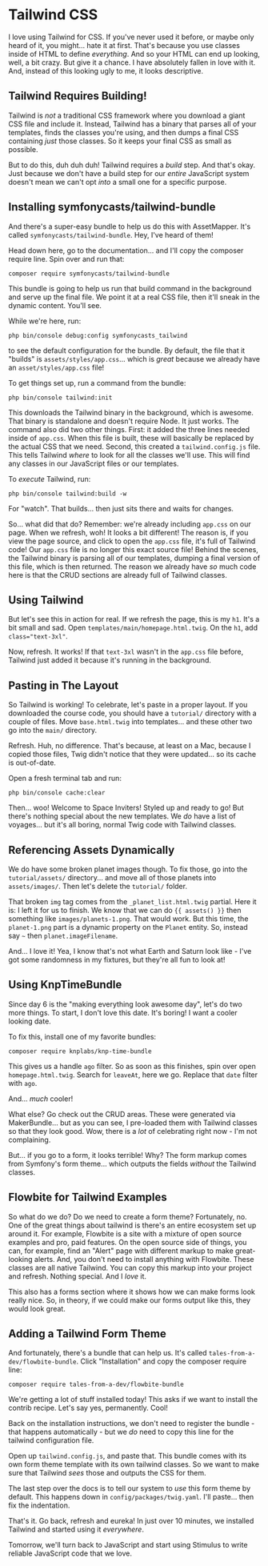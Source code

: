 # Tailwind CSS

I love using Tailwind for CSS. If you've never used it before, or maybe only heard
of it, you might... hate it at first. That's because you use classes inside of
HTML to define *everything*. And so your HTML can end up looking, well, a bit
crazy. But give it a chance. I have absolutely fallen in love with it. And, instead
of this looking ugly to me, it looks descriptive.

## Tailwind Requires Building!

Tailwind is *not* a traditional CSS framework where you download a giant CSS file
and include it. Instead, Tailwind has a binary that parses all of your templates,
finds the classes you're using, and then dumps a final CSS containing *just* those
classes. So it keeps your final CSS as small as possible.

But to do this, duh duh duh! Tailwind requires a *build* step. And that's okay. Just
because we don't have a build step for our *entire* JavaScript system doesn't mean
we can't opt *into* a small one for a specific purpose.

## Installing symfonycasts/tailwind-bundle

And there's a super-easy bundle to help us do this with AssetMapper. It's called
`symfonycasts/tailwind-bundle`. Hey, I've heard of them!

Head down here, go to the documentation... and I'll copy the composer require line.
Spin over and run that:

```terminal-silent
composer require symfonycasts/tailwind-bundle
```

This bundle is going to help us run that build command in the background and
serve up the final file. We point it at a real CSS file, then it'll sneak in
the dynamic content. You'll see.

While we're here, run:

```terminal
php bin/console debug:config symfonycasts_tailwind
```

to see the default configuration for the bundle. By default, the file that it
"builds" is `assets/styles/app.css`... which is *great* because we already
have an `asset/styles/app.css` file!

To get things set up, run a command from the bundle:

```terminal
php bin/console tailwind:init
```

This downloads the Tailwind binary in the background, which is awesome. That binary
is standalone and doesn't require Node. It just works. The command also did two
other things. First: it added the three lines needed inside of `app.css`. When
this file is built, these will basically be replaced by the actual CSS that we need.
Second, this created a `tailwind.config.js` file. This tells Tailwind *where* to
look for all the classes we'll use. This will find any classes in our JavaScript
files or our templates.

To *execute* Tailwind, run:

```terminal
php bin/console tailwind:build -w
```

For "watch". That builds... then just sits there and waits for changes.

So... what did that do? Remember: we're already including `app.css` on our page.
When we refresh, woh! It looks a bit different! The reason is, if you view the page
source, and click to open the `app.css` file, it's full of Tailwind code! Our
`app.css` file is no longer this exact source file! Behind the scenes, the Tailwind
binary is parsing all of our templates, dumping a final version of this file, which
is then returned. The reason we already have *so* much code here is that the
CRUD sections are already full of Tailwind classes.

## Using Tailwind

But let's see this in action for real. If we refresh the page, this is my `h1`.
It's a bit small and sad. Open `templates/main/homepage.html.twig`. On the
`h1`, add `class="text-3xl"`.

Now, refresh. It works! If that `text-3xl` wasn't in the `app.css` file before,
Tailwind just added it because it's running in the background.

## Pasting in The Layout

So Tailwind is working! To celebrate, let's paste in a proper layout. If you
downloaded the course code, you should have a `tutorial/` directory with a couple
of files. Move `base.html.twig` into templates... and these other two go into
the `main/` directory.

Refresh. Huh, no difference. That's because, at least on a Mac, because I copied
those files, Twig didn't notice that they were updated... so its cache is
out-of-date.

Open a fresh terminal tab and run:

```terminal
php bin/console cache:clear
```

Then... woo! Welcome to Space Inviters! Styled up and ready to go! But there's
nothing special about the new templates. We *do* have a list of voyages...
but it's all boring, normal Twig code with Tailwind classes.

## Referencing Assets Dynamically

We do have some broken planet images though. To fix those, go into the
`tutorial/assets/` directory... and move all of those planets into `assets/images/`.
Then let's delete the `tutorial/` folder.

That broken `img` tag comes from the `_planet_list.html.twig` partial. Here it
is: I left it for us to finish. We know that we can do `{{ assets() }}` then
something like `images/planets-1.png`. That would work. But this time, the
`planet-1.png` part is a dynamic property on the `Planet` entity. So, instead
say `~` then `planet.imageFilename`.

And... I love it! Yea, I know that's not what Earth and Saturn look like - I've
got some randomness in my fixtures, but they're all fun to look at!

## Using KnpTimeBundle

Since day 6 is the "making everything look awesome day", let's do two more things.
To start, I don't love this date. It's boring! I want a cooler looking date.

To fix this, install one of my favorite bundles:

```terminal
composer require knplabs/knp-time-bundle
```

This gives us a handle `ago` filter. So as soon as this finishes, spin over open
`homepage.html.twig`. Search for `leaveAt`, here we go. Replace that `date` filter
with `ago`.

And... *much* cooler!

What else? Go check out the CRUD areas. These were generated via MakerBundle...
but as you can see, I pre-loaded them with Tailwind classes so that they look good.
Wow, there is a *lot* of celebrating right now - I'm not complaining.

But... if you go to a form, it looks terrible! Why? The form markup comes from
Symfony's form theme... which outputs the fields *without* the Tailwind classes.

## Flowbite for Tailwind Examples

So what do we do? Do we need to create a form theme? Fortunately, no. One of the
great things about tailwind is there's an entire ecosystem set up around it. For
example, Flowbite is a site with a mixture of open source examples and pro, paid
features. On the open source side of things, you can, for example, find an "Alert"
page with different markup to make great-looking alerts. And, you don't need to
install anything with Flowbite. These classes are all native Tailwind. You can
copy this markup into your project and refresh. Nothing special. And I *love* it.

This also has a forms section where it shows how we can make forms look really nice.
So, in theory, if we could make our forms output like this, they would look great.


## Adding a Tailwind Form Theme

And fortunately, there's a bundle that can help us. It's called
`tales-from-a-dev/flowbite-bundle`. Click "Installation" and copy the composer
require line:

```terminal
composer require tales-from-a-dev/flowbite-bundle
```

We're getting a lot of stuff installed today! This asks if we want to install the
contrib recipe. Let's say yes, permanently. Cool!

Back on the installation instructions, we don't need to register the bundle - that
happens automatically - but we *do* need to copy this line for the tailwind
configuration file.

Open up `tailwind.config.js`, and paste that. This bundle comes with its own form
theme template with its own tailwind classes. So we want to make sure that Tailwind
*sees* those and outputs the CSS for them.

The last step over the docs is to tell our system to *use* this form theme by default.
This happens down in `config/packages/twig.yaml`. I'll paste... then fix the
indentation.

That's it. Go back, refresh and eureka! In just over 10 minutes, we installed
Tailwind and started using it *everywhere*.

Tomorrow, we'll turn back to JavaScript and start using Stimulus to write reliable
JavaScript code that we love.
